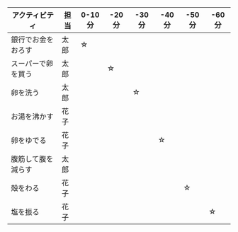 
| アクティビティ  | 担当 | 0-10分  | -20分 | -30分  | -40分 | -50分  | -60分 |
| ------------- | ------------- | ------------- | ------------- | ------------- | ------------- | ------------- | ------------- |
| 銀行でお金をおろす | 太郎 | ☆ |  |  |  |  | |
| スーパーで卵を買う | 太郎 |  | ☆ |  |  |  | |
| 卵を洗う | 太郎 |  |  | ☆ |  |  | |
| お湯を沸かす | 花子 |  |  |  |  |  |  |
| 卵をゆでる | 花子 |  |  |  | ☆ |  |  |
| 腹筋して腹を減らす | 太郎 |  |  |  |  |  |  |
| 殻をわる | 花子 |  |  |  |  | ☆ |  |
| 塩を振る | 花子 |  |  |  |  |  | ☆ |